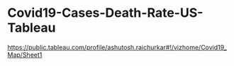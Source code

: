 # Covid19-Cases-Death-Rate-US-Tableau
https://public.tableau.com/profile/ashutosh.raichurkar#!/vizhome/Covid19_Map/Sheet1
